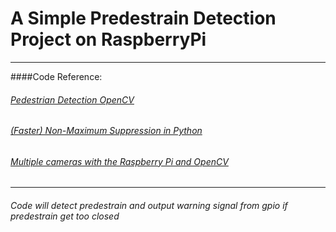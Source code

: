 # A Simple Predestrain Detection Project on RaspberryPi
-----
####Code Reference:
###### [Pedestrian Detection OpenCV](https://www.pyimagesearch.com/2015/11/09/pedestrian-detection-opencv/)
###### [(Faster) Non-Maximum Suppression in Python](https://www.pyimagesearch.com/2015/02/16/faster-non-maximum-suppression-python/)
###### [Multiple cameras with the Raspberry Pi and OpenCV](https://www.pyimagesearch.com/2016/01/18/multiple-cameras-with-the-raspberry-pi-and-opencv/)
-----
###### Code will detect predestrain and output warning signal from gpio if predestrain get too closed



